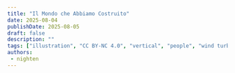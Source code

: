 ```yaml
---
title: "Il Mondo che Abbiamo Costruito"
date: 2025-08-04
publishDate: 2025-08-05
draft: false
description: ""
tags: ["illustration", "CC BY-NC 4.0", "vertical", "people", "wind turbine"]
authors:
 - nighten
---
```


